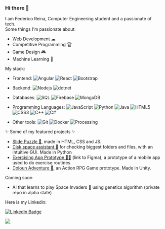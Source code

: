 ### Hi there 👋
I am Federico Reina, Computer Engineering student and a passionate of tech.<br/>
Some things I'm passionate about:
- Web Development ☁
- Competitive Programming 🏆
- Game Design 🎮
- Machine Learning 🧠

My stack:

 - Frontend:
![Angular](https://img.shields.io/badge/-Angular-black?style=flat-square&logo=angular&logoColor=red)
![React](https://img.shields.io/badge/-React-black?style=flat-square&logo=react)
![Bootstrap](https://img.shields.io/badge/-Bootstrap-black?style=flat-square&logo=bootstrap)

 - Backend: 
![Nodejs](https://img.shields.io/badge/-Nodejs-black?style=flat-square&logo=Node.js)
![dotnet](https://img.shields.io/badge/-ASP_NET-black?style=flat-square&logo=microsoft&logoColor=purple)

 - Databases:
![SQL](https://img.shields.io/badge/-SQL-black?style=flat-square&logo=mysql)
![Firebase](https://img.shields.io/badge/-Firebase-black?style=flat-square&logo=firebase)
![MongoDB](https://img.shields.io/badge/-MongoDB-black?style=flat-square&logo=mongodb)

 - Programming Languages:
![JavaScript](https://img.shields.io/badge/-JavaScript-black?style=flat-square&logo=javascript)
![Python](https://img.shields.io/badge/-Python-black?style=flat-square&logo=Python&logoColor=yellow)
![Java](https://img.shields.io/badge/-java-black?style=flat-square&logo=java&logoColor=blue)
![HTML5](https://img.shields.io/badge/-HTML5-black?style=flat-square&logo=html5&logoColor=orange)
![CSS3](https://img.shields.io/badge/-CSS3-black?style=flat-square&logo=css3&logoColor=blue)
![C++](https://img.shields.io/badge/-C++-black?style=flat-square&logo=c&logoColor=blue)
![C#](https://img.shields.io/badge/-C%23-black?style=flat-square&logo=c&logoColor=purple)

 - Other tools:
![Git](https://img.shields.io/badge/-Git-black?style=flat-square&logo=git)
![Docker](https://img.shields.io/badge/-Docker-black?style=flat-square&logo=docker)
![Processing](https://img.shields.io/badge/-Processing-black?style=flat-square&logo=processing)

✨ Some of my featured projects ✨
- [Slide Puzzle 🧩](https://github.com/feder240516/SlidePuzzle), made in HTML, CSS and JS.
- [Disk space assistant 📁](https://github.com/feder240516/check-folder-size) for checking biggest folders and files, with an intuitive GUI. Made in Python
- [Exercising App Prototype 💪🏼](https://www.figma.com/file/ZdExCsfBlBubPsm4ShKcSr/Healthcoach) (link to Figma), a prototype of a mobile app used to do exercise routines. 
- [Doloun Adventure 🏰](https://github.com/feder240516/ActionRPG), an Action RPG Game prototype. Made in Unity.



Coming soon:
- AI that learns to play Space Invaders 👾 using genetics algorithm (private repo in alpha state)

Here is my Linkedin:

[![Linkedin Badge](https://img.shields.io/badge/-feder240516-blue?style=flat-square&logo=Linkedin&logoColor=white&link=https://www.linkedin.com/in/federeina/)](https://www.linkedin.com/in/federeina/)

![](https://komarev.com/ghpvc/?username=feder240516&color=blueviolet)

<!--
**feder240516/feder240516** is a ✨ _special_ ✨ repository because its `README.md` (this file) appears on your GitHub profile.

Here are some ideas to get you started:

- 🔭 I’m currently working on ...
- 🌱 I’m currently learning ...
- 👯 I’m looking to collaborate on ...
- 🤔 I’m looking for help with ...
- 💬 Ask me about ...
- 📫 How to reach me: ...
- 😄 Pronouns: ...
- ⚡ Fun fact: ...
-->

